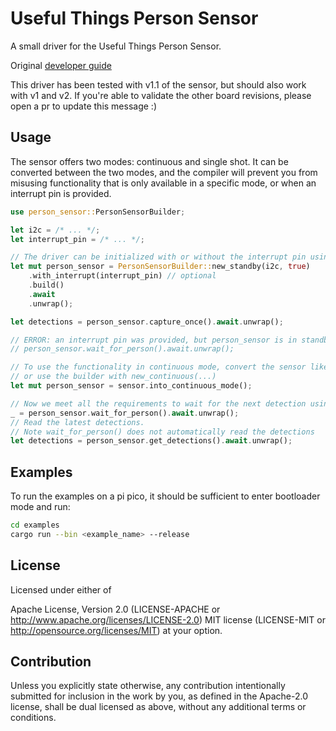 # Useful Things Person Sensor

A small driver for the Useful Things Person Sensor.

Original [developer guide](https://usfl.ink/ps_dev)

This driver has been tested with v1.1 of the sensor, but should also work with v1 and v2.
If you're able to validate the other board revisions, please open a pr to update this message :)

## Usage

The sensor offers two modes: continuous and single shot.
It can be converted between the two modes, and the compiler will prevent you from misusing
functionality that is only available in a specific mode, or when an interrupt pin is provided.

```rust
use person_sensor::PersonSensorBuilder;

let i2c = /* ... */;
let interrupt_pin = /* ... */;

// The driver can be initialized with or without the interrupt pin using the builder
let mut person_sensor = PersonSensorBuilder::new_standby(i2c, true)
    .with_interrupt(interrupt_pin) // optional
    .build()
    .await
    .unwrap();

let detections = person_sensor.capture_once().await.unwrap();

// ERROR: an interrupt pin was provided, but person_sensor is in standby mode
// person_sensor.wait_for_person().await.unwrap();

// To use the functionality in continuous mode, convert the sensor like below,
// or use the builder with new_continuous(...)
let mut person_sensor = sensor.into_continuous_mode();

// Now we meet all the requirements to wait for the next detection using the interrupt
_ = person_sensor.wait_for_person().await.unwrap();
// Read the latest detections.
// Note wait_for_person() does not automatically read the detections
let detections = person_sensor.get_detections().await.unwrap();
```

## Examples

To run the examples on a pi pico, it should be sufficient to enter bootloader mode and run:

```bash
cd examples
cargo run --bin <example_name> --release
```

## License

Licensed under either of

Apache License, Version 2.0 (LICENSE-APACHE or <http://www.apache.org/licenses/LICENSE-2.0>)
MIT license (LICENSE-MIT or <http://opensource.org/licenses/MIT>)
at your option.

## Contribution

Unless you explicitly state otherwise, any contribution intentionally submitted for inclusion in
the work by you, as defined in the Apache-2.0 license, shall be dual licensed as above, without any
additional terms or conditions.
